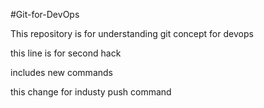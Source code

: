 #Git-for-DevOps

This repository is for understanding git concept for devops


this line is for second hack 

includes new commands

this change for industy push command

